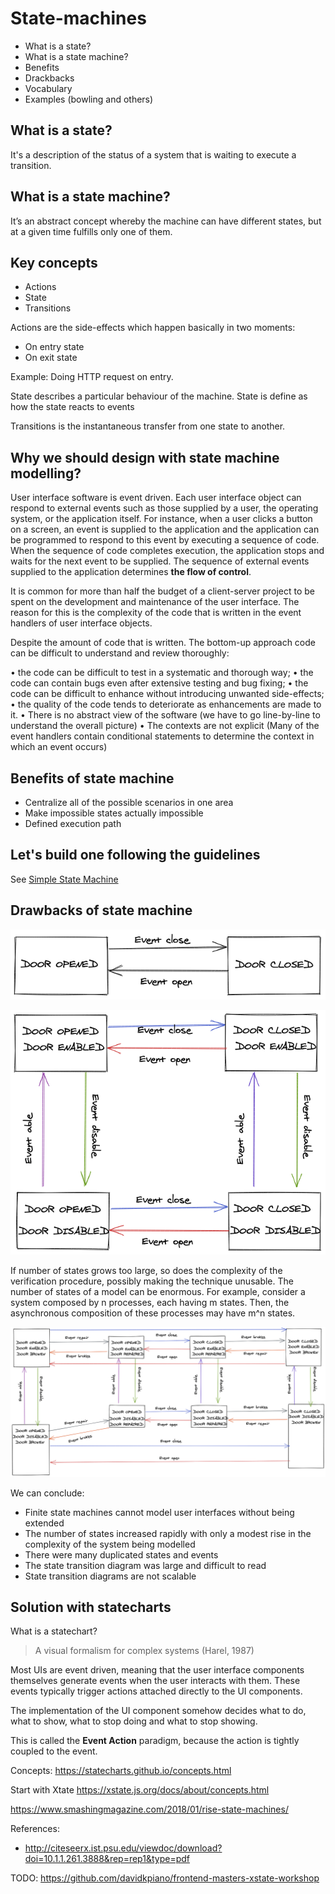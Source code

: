 # State-machines

- What is a state?
- What is a state machine?
- Benefits
- Drackbacks
- Vocabulary
- Examples (bowling and others)

## What is a state?

It's a description of the status of a system that is waiting to execute a transition.

## What is a state machine?

It’s an abstract concept whereby the machine can have different states, but at a given time fulfills only one of them.

## Key concepts

- Actions
- State
- Transitions

Actions are the side-effects which happen basically in two moments:

- On entry state
- On exit state

Example: Doing HTTP request on entry.

State describes a particular behaviour of the machine. State is define as how the state reacts to events

Transitions is the instantaneous transfer from one state to another.

## Why we should design with state machine modelling?

User interface software is event driven. Each user interface object can respond to external events such as those supplied by a user, the operating system, or the application itself.
For instance, when a user clicks a button on a screen, an event is supplied to the applica­tion and the application can be programmed to respond to this event by executing a sequence of code. When the sequence of code completes execution, the application stops and waits for the next event to be supplied.
The sequence of external events supplied to the application determines **the flow of control**.

It is common for more than half the budget of a client-server project to be spent on the development and maintenance of the user interface. The reason for this is the complexity of the code that is written in the event handlers of user interface objects.

Despite the amount of code that is written. The bottom-up approach code can be difficult to understand and review thoroughly:

• the code can be difficult to test in a systematic and thorough way;
• the code can contain bugs even after extensive testing and bug fixing;
• the code can be difficult to enhance without introducing unwanted side-effects;
• the quality of the code tends to deteriorate as enhancements are made to it.
• There is no abstract view of the software (we have to go line-by-line to understand the overall picture)
• The contexts are not explicit (Many of the event handlers contain conditional statements to determine the context in which an event occurs)

## Benefits of state machine

- Centralize all of the possible scenarios in one area
- Make impossible states actually impossible
- Defined execution path

## Let's build one following the guidelines

See [Simple State Machine](./simpleStateMachine.js)

## Drawbacks of state machine

![](./assets/drawback_image_00.png)

![](./assets/drawback_image_01.png)

If number of states grows too large, so does the complexity of the verification procedure, possibly making the technique unusable.
The number of states of a model can be enormous. For example, consider a system composed by n processes, each having m states. Then, the asynchronous composition of these processes may have m^n states.

![](./assets/drawback_image_02.png)

We can conclude:

- Finite state machines cannot model user interfaces without being extended
- The number of states increased rapidly with only a modest rise in the complexity of the system being modelled
- There were many duplicated states and events
- The state transition diagram was large and difficult to read
- State transition diagrams are not scalable

## Solution with statecharts

What is a statechart?

> A visual formalism for complex systems (Harel, 1987)

Most UIs are event driven, meaning that the user interface components themselves generate events when the user interacts with them. These events typically trigger actions attached directly to the UI components.

The implementation of the UI component somehow decides what to do, what to show, what to stop doing and what to stop showing.

This is called the **Event Action** paradigm, because the action is tightly coupled to the event.

Concepts: https://statecharts.github.io/concepts.html

Start with Xtate https://xstate.js.org/docs/about/concepts.html

https://www.smashingmagazine.com/2018/01/rise-state-machines/

References:

- http://citeseerx.ist.psu.edu/viewdoc/download?doi=10.1.1.261.3888&rep=rep1&type=pdf

TODO: https://github.com/davidkpiano/frontend-masters-xstate-workshop